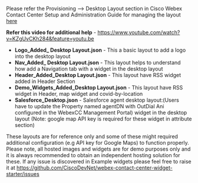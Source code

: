 Please refer the Provisioning --> Desktop Layout section in Cisco Webex Contact Center Setup and Administration Guide for managing the layout [here](https://www.cisco.com/c/en/us/td/docs/voice_ip_comm/cust_contact/contact_center/CJP/SetupandAdministrationGuide_2/b_mp-release-2/b_cc-release-2_chapter_011.html#topic_BF0EBDF65DCB0A552164D6306657C892)

**Refer this video for additional help** - https://www.youtube.com/watch?v=KZgUvCKh284&feature=youtu.be

* **Logo_Added_ Desktop Layout.json** - This a basic layout to add a logo into the desktop layout <br />
* **Nav_Added_ Desktop Layout.json**  - This layout helps to understand how add a Navigation tab with a widget in the desktop layout
* **Header_Added_Desktop Layout.json** - This layout have RSS widget added in Header Section
* **Demo_Widgets_Added_Desktop Layout.json** - This layout have RSS widget in Header, map widget and covid-by-location 
* **Salesforce_Desktop.json** - Salesforce agent desktop layout:(Users have to update the Property named agentDN with OutDial Ani configured in the WebexCC Management Portal)
widget in the desktop layout (Note: google map API key is required for these widget in attribute section)



These layouts are for reference only and some of these might required additional configuration (e.g API key for Google Maps) to function properly. Please note, all hosted images and widgets are for demo purposes only and it is always recommended to obtain an independent hosting solution for these. If any issue is discovered in Example widgets please feel free to raise it at https://github.com/CiscoDevNet/webex-contact-center-widget-starter/issues



